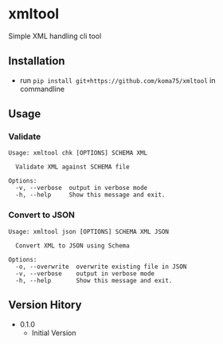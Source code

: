 xmltool
========================================================================

Simple XML handling cli tool

Installation
------------------------------------------------------------------------

* run `pip install git+https://github.com/koma75/xmltool` in commandline

Usage
------------------------------------------------------------------------

### Validate

~~~text
Usage: xmltool chk [OPTIONS] SCHEMA XML

  Validate XML against SCHEMA file

Options:
  -v, --verbose  output in verbose mode
  -h, --help     Show this message and exit.
~~~

### Convert to JSON

~~~text
Usage: xmltool json [OPTIONS] SCHEMA XML JSON

  Convert XML to JSON using Schema

Options:
  -o, --overwrite  overwrite existing file in JSON
  -v, --verbose    output in verbose mode
  -h, --help       Show this message and exit.
~~~

Version Hitory
------------------------------------------------------------------------

* 0.1.0
    * Initial Version
